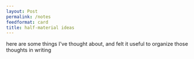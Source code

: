 ```yaml
---
layout: Post
permalink: /notes
feedformat: card
title: half-material ideas
---
```


here are some things I've thought about, and felt it useful to organize those thoughts in writing 
